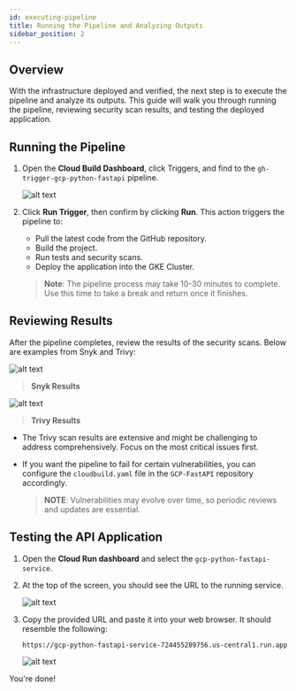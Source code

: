 ```yaml
---
id: executing-pipeline
title: Running the Pipeline and Analyzing Outputs
sidebar_position: 2
---
```


## Overview

With the infrastructure deployed and verified, the next step is to execute the pipeline and analyze its outputs. This guide will walk you through running the pipeline, reviewing security scan results, and testing the deployed application.

## Running the Pipeline

1. Open the **Cloud Build Dashboard**, click Triggers, and find to the `gh-trigger-gcp-python-fastapi` pipeline.

   ![alt text](/img/projects/devsecops-pipeline-gcp/deployment-and-testing/python-fastapi-trigger.png)

2. Click **Run Trigger**, then confirm by clicking **Run**. This action triggers the pipeline to:

   - Pull the latest code from the GitHub repository.
   - Build the project.
   - Run tests and security scans.
   - Deploy the application into the GKE Cluster.

   > **Note**: The pipeline process may take 10-30 minutes to complete. Use this time to take a break and return once it finishes.

## Reviewing Results

After the pipeline completes, review the results of the security scans. Below are examples from Snyk and Trivy:

   ![alt text](/img/projects/devsecops-pipeline-gcp/deployment-and-testing/snyk-scan-results.png)

> **Snyk Results**

   ![alt text](/img/projects/devsecops-pipeline-gcp/deployment-and-testing/trivy-scan-results.png)

> **Trivy Results**

- The Trivy scan results are extensive and might be challenging to address comprehensively. Focus on the most critical issues first.
- If you want the pipeline to fail for certain vulnerabilities, you can configure the `cloudbuild.yaml` file in the `GCP-FastAPI` repository accordingly.

  > **NOTE**: Vulnerabilities may evolve over time, so periodic reviews and updates are essential.

## Testing the API Application

1. Open the **Cloud Run dashboard** and select the `gcp-python-fastapi-service`.
2. At the top of the screen, you should see the URL to the running service.

   ![alt text](/img/projects/devsecops-pipeline-gcp/deployment-and-testing/fastapi-url-python.png)

3. Copy the provided URL and paste it into your web browser. It should resemble the following:

   ```text
   https://gcp-python-fastapi-service-724455289756.us-central1.run.app
   ```

   ![alt text](/img/projects/devsecops-pipeline-gcp/deployment-and-testing/gcp-python-fastapi-service.png)

You're done!
